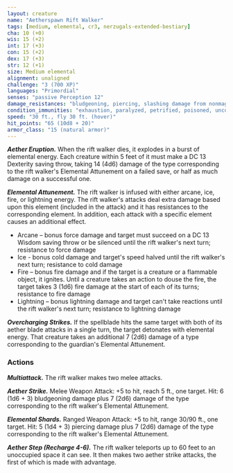 ```yaml
---
layout: creature
name: "Aetherspawn Rift Walker"
tags: [medium, elemental, cr3, nerzugals-extended-bestiary]
cha: 10 (+0)
wis: 15 (+2)
int: 17 (+3)
con: 15 (+2)
dex: 17 (+3)
str: 12 (+1)
size: Medium elemental
alignment: unaligned
challenge: "3 (700 XP)"
languages: "Primordial"
senses: "passive Perception 12"
damage_resistances: "bludgeoning, piercing, slashing damage from nonmagical weapons; see Elemental Attunement"
condition_immunities: "exhaustion, paralyzed, petrified, poisoned, unconscious"
speed: "30 ft., fly 30 ft. (hover)"
hit_points: "65 (10d8 + 20)"
armor_class: "15 (natural armor)"
---
```


***Aether Eruption.*** When the rift walker dies, it explodes
in a burst of elemental energy. Each creature within 5
feet of it must make a DC 13 Dexterity saving throw,
taking 14 (4d6) damage of the type corresponding to
the rift walker's Elemental Attunement on a failed save,
or half as much damage on a successful one.

***Elemental Attunement.*** The rift walker is infused with
either arcane, ice, fire, or lightning energy. The rift
walker's attacks deal extra damage based upon this
element (included in the attack) and it has resistances
to the corresponding element. In addition, each attack
with a specific element causes an additional effect.

* Arcane – bonus force damage and target must succeed on a DC 13 Wisdom saving throw or be silenced until the rift walker's next turn; resistance to force damage
* Ice - bonus cold damage and target's speed halved until the rift walker's next turn; resistance to cold damage
* Fire – bonus fire damage and if the target is a creature or a flammable object, it ignites. Until a creature takes an action to douse the fire, the target takes 3 (1d6) fire damage at the start of each of its turns; resistance to fire damage
* Lightning – bonus lightning damage and target can't take reactions until the rift walker's next turn; resistance to lightning damage

***Overcharging Strikes.*** If the spellblade hits the same
target with both of its aether blade attacks in a single
turn, the target detonates with elemental energy. That
creature takes an additional 7 (2d6) damage of a type
corresponding to the guardian's Elemental Attunement.

### Actions

***Multiattack.*** The rift walker makes two melee attacks.

***Aether Strike.*** Melee Weapon Attack: +5 to hit, reach 5
ft., one target. Hit: 6 (1d6 + 3) bludgeoning damage
plus 7 (2d6) damage of the type corresponding to the
rift walker's Elemental Attunement.

***Elemental Shards.*** Ranged Weapon Attack: +5 to hit,
range 30/90 ft., one target. Hit: 5 (1d4 + 3) piercing
damage plus 7 (2d6) damage of the type
corresponding to the rift walker's Elemental
Attunement.

***Aether Step (Recharge 4-6).*** The rift walker teleports up
to 60 feet to an unoccupied space it can see. It then
makes two aether strike attacks, the first of which is
made with advantage.
